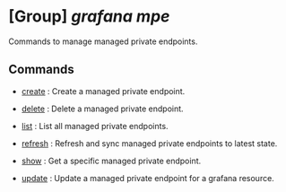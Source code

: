 # [Group] _grafana mpe_

Commands to manage managed private endpoints.

## Commands

- [create](/Commands/grafana/mpe/_create.md)
: Create a managed private endpoint.

- [delete](/Commands/grafana/mpe/_delete.md)
: Delete a managed private endpoint.

- [list](/Commands/grafana/mpe/_list.md)
: List all managed private endpoints.

- [refresh](/Commands/grafana/mpe/_refresh.md)
: Refresh and sync managed private endpoints to latest state.

- [show](/Commands/grafana/mpe/_show.md)
: Get a specific managed private endpoint.

- [update](/Commands/grafana/mpe/_update.md)
: Update a managed private endpoint for a grafana resource.

